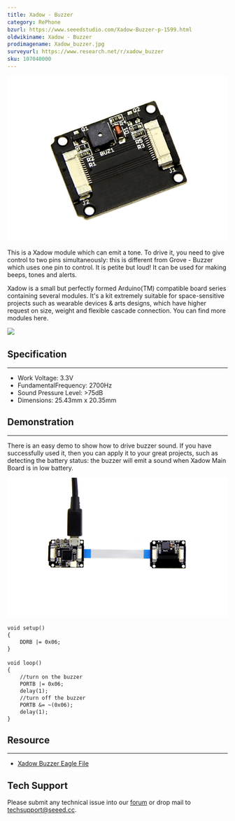 ```yaml
---
title: Xadow - Buzzer
category: RePhone
bzurl: https://www.seeedstudio.com/Xadow-Buzzer-p-1599.html
oldwikiname: Xadow - Buzzer
prodimagename: Xadow_buzzer.jpg
surveyurl: https://www.research.net/r/xadow_buzzer
sku: 107040000
---
```

![](https://github.com/SeeedDocument/Xadow_Buzzer/raw/master/img/Xadow_buzzer.jpg)

This is a Xadow module which can emit a tone. To drive it, you need to give control to two pins simultaneously: this is different from Grove - Buzzer which uses one pin to control. It is petite but loud! It can be used for making beeps, tones and alerts.

Xadow is a small but perfectly formed Arduino(TM) compatible board series containing several modules. It's a kit extremely suitable for space-sensitive projects such as wearable devices & arts designs, which have higher request on size, weight and flexible cascade connection. You can find more modules here.

[![](https://github.com/SeeedDocument/Seeed-WiKi/raw/master/docs/images/300px-Get_One_Now_Banner-ragular.png)](https://www.seeedstudio.com/Xadow-Buzzer-p-1599.html)

## Specification
---
- Work Voltage: 3.3V
- FundamentalFrequency: 2700Hz
- Sound Pressure Level: >75dB
- Dimensions: 25.43mm x 20.35mm

## Demonstration
---
There is an easy demo to show how to drive buzzer sound. If you have successfully used it, then you can apply it to your great projects, such as detecting the battery status: the buzzer will emit a sound when Xadow Main Board is in low battery.

![](https://github.com/SeeedDocument/Xadow_Buzzer/raw/master/img/Buzzer_Usage.jpg)

```
void setup()
{
    DDRB |= 0x06;
}

void loop()
{
    //turn on the buzzer
    PORTB |= 0x06;
    delay(1);
    //turn off the buzzer
    PORTB &= ~(0x06);
    delay(1);
}
```

## Resource
---
- [Xadow Buzzer Eagle File](https://github.com/SeeedDocument/Xadow_Buzzer/raw/master/res/Xadow_Buzzer_eagle_file.zip)

## Tech Support
Please submit any technical issue into our [forum](http://forum.seeedstudio.com/) or drop mail to techsupport@seeed.cc. 